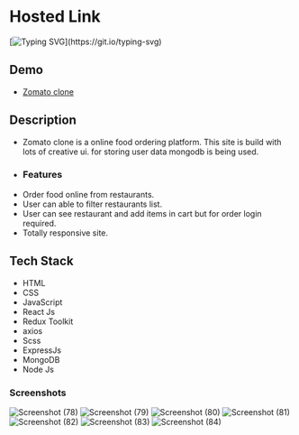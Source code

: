 # Hosted Link
[![Typing SVG](https://readme-typing-svg.demolab.com?font=Fira+Code&pause=1000&color=F7701A&random=false&width=435&lines=Hi!+Guys++%F0%9F%91%8B;This+is+my+zomato+clone+Project.)](https://git.io/typing-svg)


## Demo

- [Zomato clone](https://priyojeet-zomato-clone.vercel.app/)

## Description
- Zomato clone is a online food ordering platform. This site is build with lots of creative ui. for storing user data mongodb is being used.
- ### Features
- Order food online from restaurants.
- User can able to filter restaurants list.
- User can see restaurant and add items in cart but for order login required.
- Totally responsive site.

## Tech Stack
- HTML
- CSS
- JavaScript
- React Js
- Redux Toolkit
- axios
- Scss
- ExpressJs
- MongoDB
- Node Js

### Screenshots
![Screenshot (78)](https://github.com/user-attachments/assets/1cd0a530-5d6a-45e0-90ee-09c9f0087498)
![Screenshot (79)](https://github.com/user-attachments/assets/a78371b6-b96f-4ddd-a17f-c485b6b2575c)
![Screenshot (80)](https://github.com/user-attachments/assets/c92a46af-f37b-4f72-b19d-c76be41be8d0)
![Screenshot (81)](https://github.com/user-attachments/assets/c48f049d-bffa-49e8-8a95-bd1b0a6a156d)
![Screenshot (82)](https://github.com/user-attachments/assets/c096b7ed-93bb-4605-9a69-b6221506a006)
![Screenshot (83)](https://github.com/user-attachments/assets/4ca172ce-ba92-4ac2-8eac-47f974540c7e)
![Screenshot (84)](https://github.com/user-attachments/assets/6525af29-445a-4850-8942-c7b49339d792)

